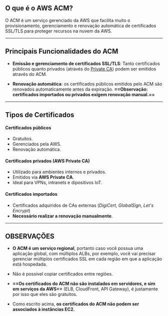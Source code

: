 ## O que é o AWS ACM?
O ACM é um serviço gerenciado da AWS que facilita muito o provisionamento, gerenciamento e renovação automática de certificados SSL/TLS para proteger recursos na nuvem da AWS.
___
## Principais Funcionalidades do ACM

- **Emissão e gerenciamento de certificados SSL/TLS**: Tanto certificados públicos quanto privados (através do <ins>Private CA</ins>) podem ser emitidos através do ACM.

- **Renovação automática**: os certificados públicos emitidos pelo ACM são renovados automaticamente antes da expiração. **==Observação: certificados importados ou privados exigem renovação manual.==**
___
## Tipos de Certificados

#### Certificados públicos
- Gratuitos.
- Gerenciados pela AWS.
- Renovação automática.
#### Certificados privados (AWS Private CA)
- Utilizado para ambientes internos e privados.
- Emitidos via **AWS Private CA**.
- Ideal para VPNs, intranets e dipositivos IoT.

#### Certificados importados
- Certificados adquiridos de CAs externas (*DigiCert, GlobalSign, Let's Encrypt*)
- **Necessário realizar a renovação manualmente**.
___
## OBSERVAÇÕES

- **O ACM é um serviço regional**, portanto caso você possua uma aplicação global, com múltiplos ALBs, por exemplo, você vai precisar gerenciar múltiplos certificados SSL em cada região em que a aplicação está hospedada.

- Não é possível copiar certificados entre regiões.

- **==Os certificados do ACM não são instalados em servidores, e sim em serviços da AWS==** (ELB, CloudFront, API Gateway), é justamente por isso que eles são gratuitos.

- Como escrito acima, **os certificados do ACM não podem ser associados à instâncias EC2.**